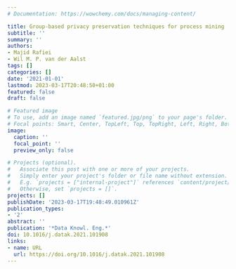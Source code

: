 ```yaml
---
# Documentation: https://wowchemy.com/docs/managing-content/

title: Group-based privacy preservation techniques for process mining
subtitle: ''
summary: ''
authors:
- Majid Rafiei
- Wil M. P. van der Aalst
tags: []
categories: []
date: '2021-01-01'
lastmod: 2023-03-17T20:48:50+01:00
featured: false
draft: false

# Featured image
# To use, add an image named `featured.jpg/png` to your page's folder.
# Focal points: Smart, Center, TopLeft, Top, TopRight, Left, Right, BottomLeft, Bottom, BottomRight.
image:
  caption: ''
  focal_point: ''
  preview_only: false

# Projects (optional).
#   Associate this post with one or more of your projects.
#   Simply enter your project's folder or file name without extension.
#   E.g. `projects = ["internal-project"]` references `content/project/deep-learning/index.md`.
#   Otherwise, set `projects = []`.
projects: []
publishDate: '2023-03-17T19:48:49.010961Z'
publication_types:
- '2'
abstract: ''
publication: '*Data Knowl. Eng.*'
doi: 10.1016/j.datak.2021.101908
links:
- name: URL
  url: https://doi.org/10.1016/j.datak.2021.101908
---
```

